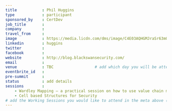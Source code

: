 ```yaml
---
title           : Phil Huggins
type            : participant
sponsored_by    : CertDev
job_title       :
company         :
travel_from     :
image           : https://media.licdn.com/dms/image/C4E03AQHGMJraSr63mQ/profile-displayphoto-shrink_800_800/0?e=1533168000&v=beta&t=KqGmopQ-9RYwSBX6C9ZounSxTq-pfdJsQ-u-fGUBpuU
linkedin        : huggins
twitter         :
facebook        :
website         : http://blog.blackswansecurity.com/
email           :
venue           : TBC                  # add which day you will be attending: Mon, Tue, Wed, Thu, Fri
eventbrite_id   :
pre-summit      :
status          : add details
sessions        :
    - Wardley Mapping – a practical session on how to use value chain mapping
    - Cell based Structures for Security
# add the Working Sessions you would like to attend in the meta above (use the session's title) e.g. sessions (one per line): -Security Playbooks Diagrams -Hackathon Daily Sessions
---
```


<!-- put more details about participant here -->

